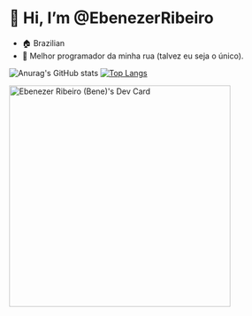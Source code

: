 # 👋 Hi, I’m @EbenezerRibeiro
- 🏠 Brazilian
- 👀 Melhor programador da minha rua (talvez eu seja o único).

![Anurag's GitHub stats](https://github-readme-stats.vercel.app/api?username=EbenezerRibeiro&show_icons=true&theme=dark) [![Top Langs](https://github-readme-stats.vercel.app/api/top-langs/?username=EbenezerRibeiro&layout=compact&show_icons=true&theme=dark)](https://github.com/EbenezerRibeiro/github-readme-stats)

<a href="https://app.daily.dev/Bene"><img src="https://api.daily.dev/devcards/27a3c09537c84ebca85448701af868f5.png?r=gzo" width="400" alt="Ebenezer Ribeiro (Bene)'s Dev Card"/></a>

<!---
EbenezerRibeiro/EbenezerRibeiro is a ✨ special ✨ repository because its `README.md` (this file) appears on your GitHub profile.
You can click the Preview link to take a look at your changes.
--->


